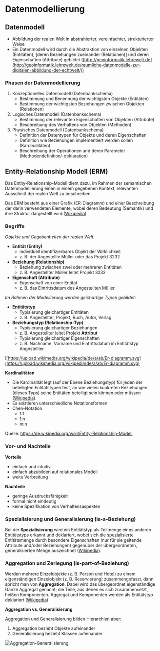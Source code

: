 # Datenmodellierung

## Datenmodell

- Abbildung der realen Welt in abstrahierter, vereinfachter, strukturierter Weise
- Ein Datenmodell wird durch die Abstraktion von einzelnen Objekten (Entitäten), [deren Beziehungen zueinander (Relationen)] und deren Eigenschaften (Attribute) gebildet ([http://geoinformatik.lehrewelt.de](http://geoinformatik.lehrewelt.de/raumliche-datenmodelle-zur-digitalen-abbildung-der-echtwelt/))


### Phasen der Datenmodellierung

1. Konzeptionelles Datenmodell (Datenbankschema)
    - Bestimmung und Benennung der wichtigsten Objekte (Entitäten)
    - Bestimmung der wichtigsten Beziehungen zwischen Objekten (Relationen)
2. Logisches Datenmodell (Datenbankschema)
    - Bestimmung der relevanten Eigenschaften von Objekten (Attribute)
    - Beschreibung des Verhaltens von Objekten (Methoden)
3. Physisches Datenmodell (Datenbankschema)
    - Definition der Datentypen für Objekte und deren Eigenschaften
    - Definition wie Beziehungen implementiert werden sollen (Kardinalitäten)
    - Beschreibung der Operationen und deren Parameter (Methodendefinition/-deklaration)


## Entity-Relationship Modell (ERM)

Das Entity-Relationship-Modell dient dazu, im Rahmen der semantischen Datenmodellierung einen in einem gegebenen Kontext, relevanten Ausschnitt der realen Welt zu beschreiben.

Das ERM besteht aus einer Grafik (ER-Diagramm) und einer Beschreibung der darin verwendeten Elemente, wobei deren Bedeutung (Semantik) und ihre Struktur dargestellt wird ([Wikipedia](https://de.wikipedia.org/wiki/Entity-Relationship-Modell))


### Begriffe

*Objekte und Gegebenheiten der realen Welt:*

- **Entität (Entity)**
    - individuell identifizierbares Objekt der Wirklichkeit
    - z. B. der Angestellte Müller oder das Projekt 3232
- **Beziehung (Relationship)**
    - Beziehung zwischen zwei oder mehreren Entitäten
    - z. B. Angestellter Müller leitet Projekt 3232
- **Eigenschaft (Attribute)**
    - Eigenschaft von einer Entität
    - z. B. das Eintrittsdatum des Angestellten Müller.


*Im Rahmen der Modellierung werden geichartige Typen gebildet:*

- **Entitätstyp**
    - Typisierung gleichartiger Entitäten
    - z. B. Angestellter, Projekt, Buch, Autor, Verlag
- **Beziehungstyp (Relationship-Typ)**
    - Typisierung gleichartiger Beziehungen
    - z. B. Angestellter leitet Projekt
**Attribut**
    - Typisierung gleichartiger Eigenschaften
    - z. B. Nachname, Vorname und Eintrittsdatum im Entitätstyp Angestellter.

![https://upload.wikimedia.org/wikipedia/de/a/ab/Er-diagramm.svg](https://upload.wikimedia.org/wikipedia/de/a/ab/Er-diagramm.svg)


**Kardinalitäten**
- Die Kardinalität legt (auf der Ebene Beziehungstyp) für jeden der beteiligten Entitätstypen fest, an wie vielen konkreten Beziehungen (dieses Typs) seine Entitäten beteiligt sein können oder müssen ([Wikipedia](https://de.wikipedia.org/wiki/Entity-Relationship-Modell)).
- Es existieren unterschiedliche Notationsformen
- Chen-Notation
    - 1:1
    - 1:n
    - m:n

Quelle: https://de.wikipedia.org/wiki/Entity-Relationship-Modell


### Vor- und Nachteile

**Vorteile**
- einfach und intuitiv
- einfach abzubilden auf relationales Modell
- weite Verbreitung

**Nachteile**
- geringe Ausdrucksfähigkeit
- formal nicht eindeutig
- keine Spezifikation von Verhaltensaspekten


### Spezialisierung und Generalisierung (is-a-Beziehung)

Bei der **Spezialisierung** wird ein Entitätstyp als Teilmenge eines anderen Entitätstyps erkannt und deklariert, wobei sich die spezialisierte Entitätsmenge durch besondere Eigenschaften (nur für sie geltende Attribute und/oder Beziehungen) gegenüber der übergeordneten, generalisierten Menge auszeichnet ([Wikipedia](https://de.wikipedia.org/wiki/Entity-Relationship-Modell)).

### Aggregation und Zerlegung (is-part-of-Beziehung)

Werden mehrere Einzelobjekte (z. B. Person und Hotel) zu einem eigenständigen Einzelobjekt (z. B. Reservierung) zusammengefasst, dann spricht man von **Aggregation**. Dabei wird das übergeordnet eigenständige Ganze Aggregat genannt; die Teile, aus denen es sich zusammensetzt, heißen Komponenten. Aggregat und Komponenten werden als Entitätstyp deklariert ([Wikipedia](https://de.wikipedia.org/wiki/Entity-Relationship-Modell))


**Aggregation vs. Generalisierung**

Aggregation und Generalisierung bilden Hierarchien aber:

1. Aggregation bezieht Objekte aufeinander
2. Generalisierung bezieht Klassen aufeinander

![Aggregation-Generalisierung](bilder/aggregation-generalisierung-png)
